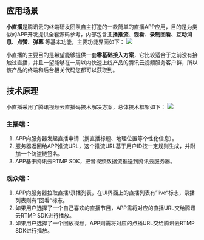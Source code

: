 ## 应用场景

**小直播**是腾讯云的终端研发团队自主打造的一款简单的直播APP应用，目的是为类似的APP开发提供全套源码参考，内部包含**主播推流**、**观看**、**录制回看**、**互动消息**、**点赞**、**弹幕** 等基本功能，主要功能界面如下：
![](//mc.qcloudimg.com/static/img/5445e9f0d8874d6f0e4af3e7e531d7f7/image.png)

小直播的主要目的是希望能够提供一套**零基础接入方案**，它比较适合于之前没有接触过直播，并且一望能够在一周以内快速上线产品的腾讯云视频服务客户群，所以该产品的终端和后台相关代码您都可以获取到。




## 技术原理
小直播采用了腾讯视频云直播码技术解决方案，总体技术框架如下：
![](//mc.qcloudimg.com/static/img/72fd856004b94654259ed58c93de925a/image.png)

### 主播端：
1. APP向服务器发起直播申请（携直播标题、地理位置等个性化信息）。
2. 服务器返回给APP推流URL，这个推流URL基于用户ID按一定规则生成，并附加一个防盗链签名。
3. APP基于腾讯云RTMP SDK，把音视频数据流推送到腾讯云服务器。

### 观众端：
1. APP向服务器拉取直播/录播列表，在UI界面上的直播列表有”live“标志，录播列表则有”回看“标志。
2. 如果用户选择了一个自己喜欢的直播节目，APP需将对应的直播URL交给腾讯云RTMP SDK进行播放。
3. 如果用户选择了一个回放视频，APP则需将对应的点播URL交给腾讯云RTMP SDK进行播放。


